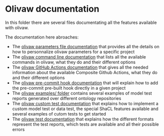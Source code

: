 # Olivaw documentation

In this folder there are several files documentating all the features available with olivaw.

The documentation here abroaches:

* The [olivaw  parameters file documentation](./parameters.md) that provides all the details on how to personnalize olivaw parameters for a specific project
* The [olivaw command line documentation](./commands.md) that lists all the available commands in olivaw, what they do and their different options
* The [olivaw GitHub Actions documentation](./actions.md) that gives all the needed information about the available Composite Github Actions, what they do and their different options
* The [olivaw pre-commit hook documentation](./pre-commit.md) that will explain how to add the pre-commit pre-built hook directly in a given project
* The [olivaw examples/ folder](./examples/) contains several examples of model test reports generated over different ontology repositories
* The [olivaw custom test documentation](./custom-tests.md) that explains how to implement a custom model test or data test, the special ShaCL features available and several examples of cutom tests to get started
* The [olivaw test documentation](./tests.md) that explains how the different formats represent the test reports, which tests are available and all their possible errors

